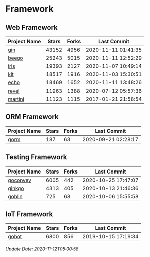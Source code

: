 # Framework

## Web Framework
| Project Name | Stars | Forks | Last Commit |
| ------------ | ----- | ----- | ----------- |
| [gin](https://github.com/gin-gonic/gin) | 43152 | 4956 | 2020-11-11 01:41:35 |
| [beego](https://github.com/astaxie/beego) | 25243 | 5015 | 2020-11-11 12:52:29 |
| [iris](https://github.com/kataras/iris) | 19393 | 2127 | 2020-11-07 10:49:14 |
| [kit](https://github.com/go-kit/kit) | 18517 | 1916 | 2020-11-03 15:30:51 |
| [echo](https://github.com/labstack/echo) | 18469 | 1652 | 2020-11-11 13:48:26 |
| [revel](https://github.com/revel/revel) | 11963 | 1388 | 2020-07-12 05:57:36 |
| [martini](https://github.com/go-martini/martini) | 11123 | 1115 | 2017-01-21 21:58:54 |

## ORM Framework
| Project Name | Stars | Forks | Last Commit |
| ------------ | ----- | ----- | ----------- |
| [gorm](https://github.com/jinzhu/gorm) | 187 | 63 | 2020-09-21 02:28:17 |

## Testing Framework
| Project Name | Stars | Forks | Last Commit |
| ------------ | ----- | ----- | ----------- |
| [goconvey](https://github.com/smartystreets/goconvey) | 6005 | 442 | 2020-10-25 17:47:07 |
| [ginkgo](https://github.com/onsi/ginkgo) | 4313 | 405 | 2020-10-13 21:46:36 |
| [goblin](https://github.com/franela/goblin) | 725 | 68 | 2020-10-06 15:55:58 |

## IoT Framework
| Project Name | Stars | Forks | Last Commit |
| ------------ | ----- | ----- | ----------- |
| [gobot](https://github.com/hybridgroup/gobot) | 6800 | 856 | 2019-10-15 17:19:34 |

*Update Date: 2020-11-12T05:00:58*